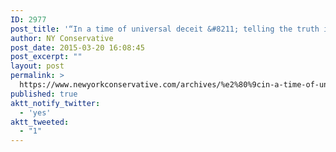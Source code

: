 ```yaml
---
ID: 2977
post_title: '“In a time of universal deceit &#8211; telling the truth is a revolutionary act.” –George Orwell'
author: NY Conservative
post_date: 2015-03-20 16:08:45
post_excerpt: ""
layout: post
permalink: >
  https://www.newyorkconservative.com/archives/%e2%80%9cin-a-time-of-universal-deceit-telling-the-truth-is-a-revolutionary-act-%e2%80%9d-%e2%80%93george-orwell/
published: true
aktt_notify_twitter:
  - 'yes'
aktt_tweeted:
  - "1"
---
```

<p><img src="http://www.newyorkconservative.com/wp-content/uploads/2015/03/032015_2008_Inatimeofu1.png" alt=""/></p>